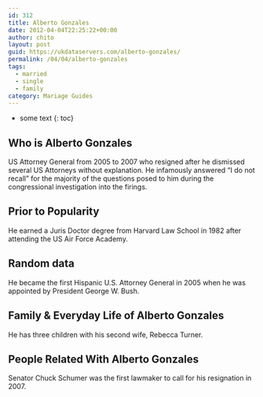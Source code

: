 ```yaml
---
id: 312
title: Alberto Gonzales
date: 2012-04-04T22:25:22+00:00
author: chito
layout: post
guid: https://ukdataservers.com/alberto-gonzales/
permalink: /04/04/alberto-gonzales  
tags:
  - married
  - single
  - family
category: Mariage Guides
---
```


* some text
{: toc}


## Who is  Alberto Gonzales



US Attorney General from 2005 to 2007 who resigned after he dismissed several US Attorneys without explanation. He infamously answered &#8220;I do not recall&#8221; for the majority of the questions posed to him during the congressional investigation into the firings.

      
      
      
## Prior to Popularity 



He earned a Juris Doctor degree from Harvard Law School in 1982 after attending the US Air Force Academy.

      
      
      
## Random data 



He became the first Hispanic U.S. Attorney General in 2005 when he was appointed by President George W. Bush.

      
      
      
## Family & Everyday Life of Alberto Gonzales



He has three children with his second wife, Rebecca Turner.

      
      
      
## People Related With  Alberto Gonzales



Senator Chuck Schumer was the first lawmaker to call for his resignation in 2007.

      
    
  



    
    
  
